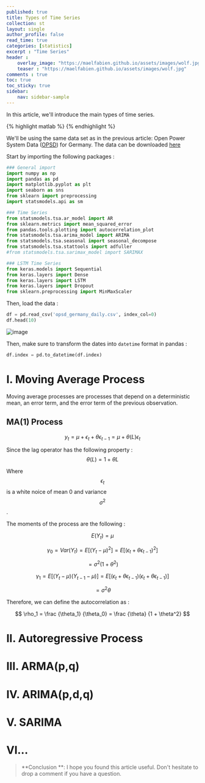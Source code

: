 ```yaml
---
published: true
title: Types of Time Series
collection: st
layout: single
author_profile: false
read_time: true
categories: [statistics]
excerpt : "Time Series"
header :
    overlay_image: "https://maelfabien.github.io/assets/images/wolf.jpg"
    teaser : "https://maelfabien.github.io/assets/images/wolf.jpg"
comments : true
toc: true
toc_sticky: true
sidebar:
    nav: sidebar-sample
---
```


In this article, we'll introduce the main types of time series. 

<script type="text/javascript" async
    src="https://cdn.mathjax.org/mathjax/latest/MathJax.js?config=TeX-MML-AM_CHTML">
</script>

{% highlight matlab %}
{% endhighlight %}

We'll be using the same data set as in the previous article: Open Power System Data ([OPSD](https://open-power-system-data.org/)) for Germany. The data can be downloaded [here](https://raw.githubusercontent.com/jenfly/opsd/master/opsd_germany_daily.csv)

Start by importing the following packages :

```python
### General import
import numpy as np
import pandas as pd
import matplotlib.pyplot as plt
import seaborn as sns
from sklearn import preprocessing
import statsmodels.api as sm

### Time Series
from statsmodels.tsa.ar_model import AR
from sklearn.metrics import mean_squared_error
from pandas.tools.plotting import autocorrelation_plot
from statsmodels.tsa.arima_model import ARIMA
from statsmodels.tsa.seasonal import seasonal_decompose
from statsmodels.tsa.stattools import adfuller
#from statsmodels.tsa.sarimax_model import SARIMAX

### LSTM Time Series
from keras.models import Sequential  
from keras.layers import Dense  
from keras.layers import LSTM  
from keras.layers import Dropout 
from sklearn.preprocessing import MinMaxScaler  
```

Then, load the data :
```python
df = pd.read_csv('opsd_germany_daily.csv', index_col=0)
df.head(10)
```

![image](https://maelfabien.github.io/assets/images/ts_2.jpg)

Then, make sure to transform the dates into `datetime` format in pandas :

```python
df.index = pd.to_datetime(df.index)
```

# I. Moving Average Process

Moving average processes are processes that depend on a deterministic mean, an error term, and the error term of the previous observation. 

## MA(1) Process

$$ y_t = \mu + \epsilon_t + \theta \epsilon_{t-1} = \mu + \theta (L) \epsilon_t $$

Since the lag operator has the following property : $$ \theta(L) = 1 + \theta L $$

Where $$ \epsilon_t $$ is a white noice of mean 0 and variance $$ \sigma^2 $$.

The moments of the process are the following :

$$ E(Y_t) = \mu $$

$$ \gamma_0 = Var(Y_t) = E[(Y_t - \mu)^2] = E[(\epsilon_t + \theta \epsilon_{t-1})^2] $$ 

$$ = \sigma^2 (1+\theta^2) $$

$$ \gamma_1 = E[(Y_t - \mu)(Y_{t-1} - \mu)] = E[(\epsilon_t + \theta \epsilon_{t-1})(\epsilon_t + \theta \epsilon_{t-1})] $$

$$ = \sigma^2 \theta $$

Therefore, we can define the autocorrelation as :

$$ \rho_1 = \frac {\theta_1} {\theta_0} = \frac {\theta} {1 + \theta^2} $$



# II. Autoregressive Process

# III. ARMA(p,q)

# IV. ARIMA(p,d,q)

# V. SARIMA

# VI...


> **Conclusion **: I hope you found this article useful. Don't hesitate to drop a comment if you have a question.